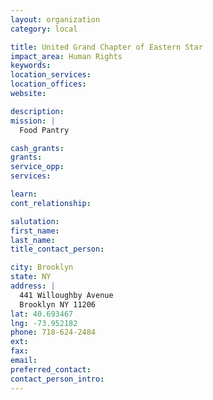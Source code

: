 ```yaml
---
layout: organization
category: local

title: United Grand Chapter of Eastern Star
impact_area: Human Rights
keywords: 
location_services: 
location_offices: 
website:  

description: 
mission: |
  Food Pantry

cash_grants: 
grants: 
service_opp: 
services: 

learn: 
cont_relationship: 

salutation: 
first_name: 
last_name: 
title_contact_person: 

city: Brooklyn
state: NY
address: |
  441 Willoughby Avenue     
  Brooklyn NY 11206
lat: 40.693467
lng: -73.952182
phone: 718-624-2484
ext: 
fax: 
email: 
preferred_contact: 
contact_person_intro: 
---
```

